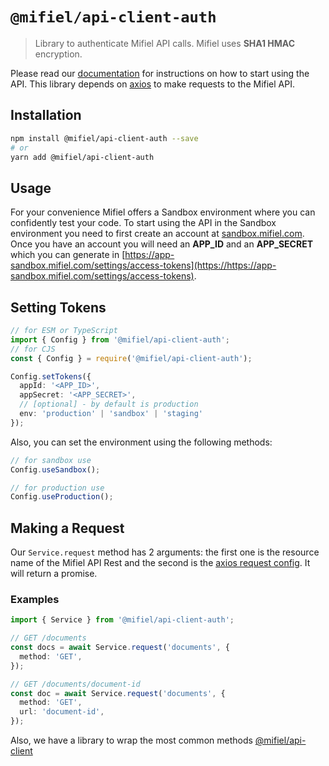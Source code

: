 # `@mifiel/api-client-auth`

> Library to authenticate Mifiel API calls. Mifiel uses **SHA1 HMAC** encryption.

Please read our [documentation](http://docs.mifiel.com/) for instructions on how to start using the API. This library depends on [axios](https://axios-http.com/) to make requests to the Mifiel API.

## Installation

```bash
npm install @mifiel/api-client-auth --save
# or
yarn add @mifiel/api-client-auth
```

## Usage

For your convenience Mifiel offers a Sandbox environment where you can confidently test your code. To start using the API in the Sandbox environment you need to first create an account at [sandbox.mifiel.com](https://sandbox.mifiel.com). Once you have an account you will need an **APP_ID** and an **APP_SECRET** which you can generate in [https://app-sandbox.mifiel.com/settings/access-tokens](https://https://app-sandbox.mifiel.com/settings/access-tokens).

## Setting Tokens

```typescript
// for ESM or TypeScript
import { Config } from '@mifiel/api-client-auth';
// for CJS
const { Config } = require('@mifiel/api-client-auth');

Config.setTokens({
  appId: '<APP_ID>',
  appSecret: '<APP_SECRET>',
  // [optional] - by default is production
  env: 'production' | 'sandbox' | 'staging'
});
```

Also, you can set the environment using the following methods:

```typescript
// for sandbox use
Config.useSandbox();

// for production use
Config.useProduction();
```

## Making a Request

Our `Service.request` method has 2 arguments: the first one is the resource name of the Mifiel API Rest and the second is the [axios request config](https://github.com/axios/axios#request-config). It will return a promise.

### Examples

```typescript
import { Service } from '@mifiel/api-client-auth';

// GET /documents
const docs = await Service.request('documents', {
  method: 'GET',
});

// GET /documents/document-id
const doc = await Service.request('documents', {
  method: 'GET',
  url: 'document-id',
});
```

Also, we have a library to wrap the most common methods [@mifiel/api-client](https://github.com/Mifiel/mifiel-js/tree/main/packages/api-client)
